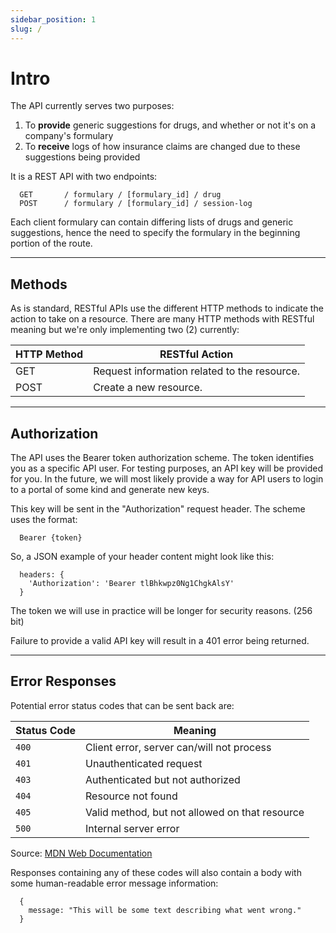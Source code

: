 ```yaml
---
sidebar_position: 1
slug: /
---
```


# Intro

The API currently serves two purposes:

1. To **provide** generic suggestions for drugs, and whether or not it's on a company's formulary
2. To **receive** logs of how insurance claims are changed due to these suggestions being provided

It is a REST API with two endpoints:

```
  GET       / formulary / [formulary_id] / drug
  POST      / formulary / [formulary_id] / session-log
```

Each client formulary can contain differing lists of drugs and generic suggestions,
hence the need to specify the formulary in the beginning portion of the route.

---

## Methods

As is standard, RESTful APIs use the different HTTP methods to indicate the action to take
on a resource. There are many HTTP methods with RESTful meaning but we're only implementing
two (2) currently:

| HTTP Method | RESTful Action                               |
| ----------- | -------------------------------------------- |
| GET         | Request information related to the resource. |
| POST        | Create a new resource.                       |

---

## Authorization

The API uses the Bearer token authorization scheme.
The token identifies you as a specific API user.
For testing purposes, an API key will be provided for you.
In the future, we will most likely provide a way for API users to login to a portal of some kind and generate new keys.

This key will be sent in the "Authorization" request header. The scheme uses the format:

```
  Bearer {token}
```

So, a JSON example of your header content might look like this:

```
  headers: {
    'Authorization': 'Bearer tlBhkwpz0Ng1ChgkAlsY'
  }
```

The token we will use in practice will be longer for security reasons. (256 bit)

Failure to provide a valid API key will result in a 401 error being returned.

---

## Error Responses

Potential error status codes that can be sent back are:

| Status Code | Meaning                                        |
| ----------- | ---------------------------------------------- |
| `400`         | Client error, server can/will not process      |
| `401`         | Unauthenticated request                        |
| `403`         | Authenticated but not authorized               |
| `404`         | Resource not found                             |
| `405`         | Valid method, but not allowed on that resource |
| `500`         | Internal server error                          |

Source: [MDN Web Documentation](https://developer.mozilla.org/en-US/docs/Web/HTTP/Status)

Responses containing any of these codes will also contain a body with some human-readable
error message information:

```
  {
    message: "This will be some text describing what went wrong."
  }
```
